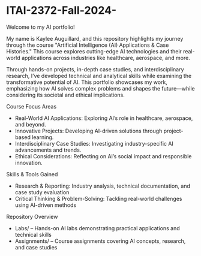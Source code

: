 # ITAI-2372-Fall-2024-

Welcome to my AI portfolio! 

My name is Kaylee Auguillard, and this repository highlights my journey through the course "Artificial Intelligence (AI) Applications & Case Histories." This course explores cutting-edge AI technologies and their real-world applications across industries like healthcare, aerospace, and more.

Through hands-on projects, in-depth case studies, and interdisciplinary research, I’ve developed technical and analytical skills while examining the transformative potential of AI. This portfolio showcases my work, emphasizing how AI solves complex problems and shapes the future—while considering its societal and ethical implications.



Course Focus Areas
- Real-World AI Applications: Exploring AI’s role in healthcare, aerospace, and beyond.
- Innovative Projects: Developing AI-driven solutions through project-based learning.
- Interdisciplinary Case Studies: Investigating industry-specific AI advancements and trends.
- Ethical Considerations: Reflecting on AI’s social impact and responsible innovation.


Skills & Tools Gained
- Research & Reporting: Industry analysis, technical documentation, and case study evaluation
- Critical Thinking & Problem-Solving: Tackling real-world challenges using AI-driven methods

Repository Overview
- Labs/ – Hands-on AI labs demonstrating practical applications and technical skills
- Assignments/ – Course assignments covering AI concepts, research, and case studies
